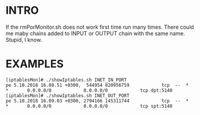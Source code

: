 # INTRO 

If the rmPorMonitor.sh does not work first time run many times. There could me maby chains added to INPUT or OUTPUT chain with the same name. 
Stupid, I know. 

# EXAMPLES 

~~~
[iptablesMon]# ./showIptables.sh INET_IN_PORT
pe 5.10.2018 16.08.51 +0300,  544954 820956759            tcp  --  *      *       0.0.0.0/0            0.0.0.0/0            tcp dpt:5140
[iptablesMon]# ./showIptables.sh INET_OUT_PORT
pe 5.10.2018 16.09.03 +0300, 2794166 145311744            tcp  --  *      *       0.0.0.0/0            0.0.0.0/0            tcp spt:5140
~~~

